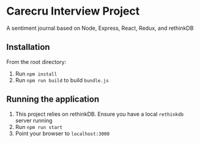 # Carecru Interview Project
A sentiment journal based on Node, Express, React, Redux, and rethinkDB

## Installation
From the root directory:
1. Run `npm install`
2. Run `npm run build` to build `bundle.js`

## Running the application
1. This project relies on rethinkDB. Ensure you have a local `rethinkdb` server running
2. Run `npm run start`
3. Point your browser to `localhost:3000`
